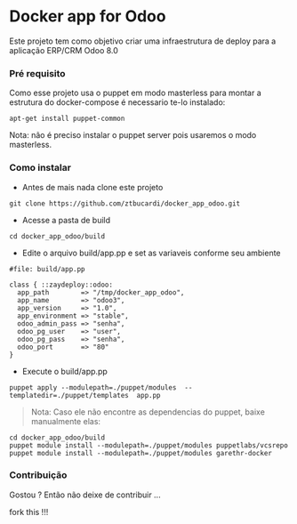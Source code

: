 # Docker app for Odoo

Este projeto tem como objetivo criar uma infraestrutura de deploy para a aplicação ERP/CRM Odoo 8.0

### Pré requisito

Como esse projeto usa o puppet em modo masterless para montar a estrutura do docker-compose é necessario te-lo instalado:
```
apt-get install puppet-common
```
Nota: não é preciso instalar o puppet server pois usaremos o modo masterless.


### Como instalar

* Antes de mais nada clone este projeto

```
git clone https://github.com/ztbucardi/docker_app_odoo.git
```

* Acesse a pasta de build
```
cd docker_app_odoo/build
```

* Edite o arquivo build/app.pp e set as variaveis conforme seu ambiente

```
#file: build/app.pp

class { ::zaydeploy::odoo:
  app_path        => "/tmp/docker_app_odoo",
  app_name        => "odoo3",
  app_version     => "1.0",
  app_environment => "stable",
  odoo_admin_pass => "senha",
  odoo_pg_user    => "user",
  odoo_pg_pass    => "senha",
  odoo_port       => "80"
}

```

* Execute o build/app.pp
```
puppet apply --modulepath=./puppet/modules  --templatedir=./puppet/templates  app.pp
```

> Nota: Caso ele não encontre as dependencias do puppet, baixe manualmente elas:
```
cd docker_app_odoo/build
puppet module install --modulepath=./puppet/modules puppetlabs/vcsrepo
puppet module install --modulepath=./puppet/modules garethr-docker
```



### Contribuição

Gostou ? Então não deixe de contribuir ...

fork this !!!
